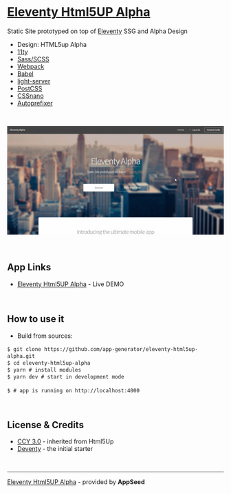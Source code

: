 ﻿# [Eleventy Html5UP Alpha](https://eleventy-html5up-alpha.appseed.us)

Static Site prototyped on top of [Eleventy](https://www.11ty.io/) SSG and Alpha Design  

- Design: HTML5up Alpha
- [11ty](https://www.11ty.io/)
- [Sass/SCSS](https://github.com/sass/node-sass)
- [Webpack](https://webpack.js.org/)
- [Babel](https://babeljs.io/)
- [light-server](https://github.com/txchen/light-server)
- [PostCSS](https://postcss.org/)
- [CSSnano](https://cssnano.co/)
- [Autoprefixer](https://github.com/postcss/autoprefixer)

<br />

![Eleventy Html5UP Alpha - Gif animated intro.](https://github.com/app-generator/static/blob/master/products/eleventy-html5up-alpha-intro.gif?raw=true)

<br />

## App Links

- [Eleventy Html5UP Alpha](https://eleventy-html5up-alpha.appseed.us) - Live DEMO

<br />

## How to use it

- Build from sources:

```
$ git clone https://github.com/app-generator/eleventy-html5up-alpha.git
$ cd eleventy-html5up-alpha
$ yarn # install modules
$ yarn dev # start in development mode

$ # app is running on http://localhost:4000
```

<br />

## License & Credits

- [CCY 3.0](https://html5up.net/license) - inherited from Html5Up
- [Deventy](https://github.com/ianrose/deventy) - the initial starter 

<br />

---
[Eleventy Html5UP Alpha](https://eleventy-html5up-alpha.appseed.us) - provided by **AppSeed**
